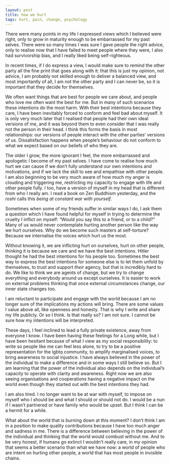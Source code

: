 ```yaml
---
layout: post
title: how we hurt
tags: hurt, pain, change, psychology 
---
```

There were many points in my life I expressed views which I believed were right, only to grow in maturity enough to be embarrassed for my past selves. There were so many times I was sure I gave people the right advice, only to realise now that I have failed to meet people where they were, I also had survivorship bias, and I really liked being self-righteous. 

In recent times, if I do express a view, I would make sure to remind the other party all the fine print that goes along with it: that this is just my opinion, not advice, I am probably not skilled enough to deliver a balanced view, and most importantly of all, I am not the other party and I can never be, so it is important that they decide for themselves. 

We often want things that are best for people we care about, and people who love me often want the best for me. But in many of such scenarios these intentions do the most harm. With their best intentions because they care, I have been inevitably forced to conform and feel bad about myself. It is only very much later that I realised that people had their own ideal versions of me, and it was beyond them to even consider that I was really not the person in their head. I think this forms the basis in most relationships: our versions of people interact with the other parties’ versions of us. Dissatisfaction happens when people’s behaviour do not conform to what we expect based on our beliefs of who they are.

The older I grow, the more ignorant I feel, the more embarrassed and apologetic I become of my past selves. I have come to realise how much hurt we can cause if we don’t fully understand our own intentions and motivations, and if we lack the skill to see and empathise with other people. I am also beginning to be very much aware of how much my anger is clouding and triggering me, restricting my capacity to engage with life and other people fully. I too, have a version of myself in my head that is different from who I really am. I read a book on Zen Buddhism yesterday, and the _roshi_ calls this _being at constant war with yourself_. 

Sometimes when some of my friends suffer in similar ways I do, I ask them a question which I have found helpful for myself in trying to determine the cruelty I inflict on myself: “Would you say this to a friend, or to a child?” Many of us would never contemplate hurting another person like the way we hurt ourselves. Why do we become such masters at self-torture? Because we internalise the voices which hurt us the most. 

Without knowing it, we are inflicting hurt on ourselves, hurt on other people, thinking it is because we care and we have the best intentions. Hitler thought he had the best intentions for his people too. Sometimes the best way to express the best intentions for someone else is to let them unfold by themselves, to trust and support _their_ agency, but that is incredibly hard to do. We like to think we are agents of change, but we try to change everything and everybody around us except ourselves. It is easier to work on external problems thinking that once external circumstances change, our inner state changes too. 

I am reluctant to participate and engage with the world because I am no longer sure of the implications my actions will bring. There are some values I value above all, like openness and honesty. That is why I write and share my life publicly. Or so I think. Is that really so? I am not sure. I cannot be sure how my intentions will be interpreted. 

These days, I feel inclined to lead a fully private existence, away from everyone I know. I have been having these feelings for a Long while, but I have been hesitant because of what I view as my social responsibility: to write so people like me can feel less alone, to try to be a positive representation for the lgbtq community, to amplify marginalised voices, to bring awareness to social injustice. I have always believed in the power of the individual to make a difference and in some ways I still believe so. But I am learning that the power of the individual also depends on the individual’s capacity to operate with clarity and awareness. Right now we are also seeing organisations and cooperations having a negative impact on the world even though they started out with the best intentions they had.

I am also tired. I no longer want to be at war with myself, to impose on myself who I should be and what I should or should not do. I would be a nun if I wasn’t partnered or have family who would be upset. But I think I can be a hermit for a while.

What about the world that is burning down at this moment? I don’t think I am in a position to make quality contributions because I have too much anger and sadness in me. There is a difference between believing in the power of the individual and thinking that the world would combust without me. And to be very honest, if humans go extinct I wouldn’t really care, in my opinion that seems a better scenario than what we have now: a world of people who are intent on hurting other people, a world that has most people in invisible chains.
